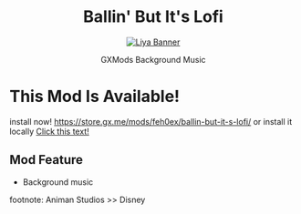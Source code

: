 <div align="center"><h1>Ballin' But It's Lofi</h1>

<p> 
  <a href="https://store.gx.me/mods/feh0ex/ballin-but-it-s-lofi/"><img src="https://us-tuna-sounds-images.voicemod.net/7b1ffc63-2436-4307-8472-d6cdbaa4123d-1677095120184.png" alt="Liya Banner"></a> 
</p>
GXMods Background Music
</div>

# This Mod Is Available!
install now!
https://store.gx.me/mods/feh0ex/ballin-but-it-s-lofi/
or install it locally
[Click this text!]()

## Mod Feature
- Background music

footnote: Animan Studios >> Disney
